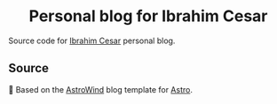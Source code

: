 <div align="center">

# Personal blog for Ibrahim Cesar

</div>

Source code for [Ibrahim Cesar](https://ibrahimcesar.cloud) personal blog.


## Source

🚀 Based on the [AstroWind](https://github.com/onwidget/astrowind/) blog template for [Astro](https://astro.build).
